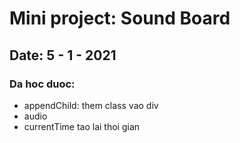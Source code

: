# Mini project: Sound Board

## Date: 5 - 1 - 2021

### Da hoc duoc:

- appendChild: them class vao div
- audio
- currentTime tao lai thoi gian
  
  